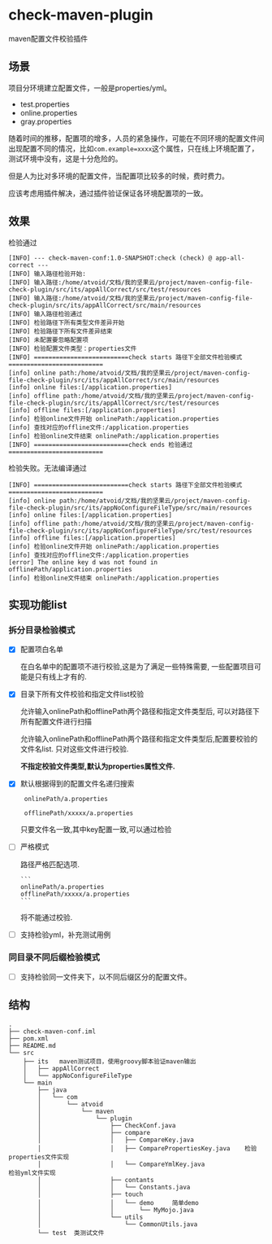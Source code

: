 # check-maven-plugin
maven配置文件校验插件

## 场景

项目分环境建立配置文件，一般是properties/yml。

- test.properties
- online.properties
- gray.properties

随着时间的推移，配置项的增多，人员的紧急操作，可能在不同环境的配置文件间出现配置不同的情况，比如`com.example=xxxx`这个属性，只在线上环境配置了，测试环境中没有，这是十分危险的。

但是人为比对多环境的配置文件，当配置项比较多的时候，费时费力。

应该考虑用插件解决，通过插件验证保证各环境配置项的一致。



## 效果

检验通过
```
[INFO] --- check-maven-conf:1.0-SNAPSHOT:check (check) @ app-all-correct ---
[INFO] 输入路径检验开始:
[INFO] 输入路径:/home/atvoid/文档/我的坚果云/project/maven-config-file-check-plugin/src/its/appAllCorrect/src/test/resources
[INFO] 输入路径:/home/atvoid/文档/我的坚果云/project/maven-config-file-check-plugin/src/its/appAllCorrect/src/main/resources
[INFO] 输入路径检验通过
[INFO] 检验路径下所有类型文件差异开始
[INFO] 检验路径下所有文件差异结束
[INFO] 未配置要忽略配置项
[INFO] 检验配置文件类型：properties文件
[INFO] ==========================check starts 路径下全部文件检验模式==========================
[info] online path:/home/atvoid/文档/我的坚果云/project/maven-config-file-check-plugin/src/its/appAllCorrect/src/main/resources
[info] online files:[/application.properties]
[info] offline path:/home/atvoid/文档/我的坚果云/project/maven-config-file-check-plugin/src/its/appAllCorrect/src/test/resources
[info] offline files:[/application.properties]
[info] 检验online文件开始 onlinePath:/application.properties
[info] 查找对应的offline文件:/application.properties
[info] 检验online文件结束 onlinePath:/application.properties
[INFO] ==========================check ends 检验通过==========================
```
检验失败。无法编译通过

```
[INFO] ==========================check starts 路径下全部文件检验模式==========================
[info] online path:/home/atvoid/文档/我的坚果云/project/maven-config-file-check-plugin/src/its/appNoConfigureFileType/src/main/resources
[info] online files:[/application.properties]
[info] offline path:/home/atvoid/文档/我的坚果云/project/maven-config-file-check-plugin/src/its/appNoConfigureFileType/src/test/resources
[info] offline files:[/application.properties]
[info] 检验online文件开始 onlinePath:/application.properties
[info] 查找对应的offline文件:/application.properties
[error] The online key d was not found in offlinePath/application.properties
[info] 检验online文件结束 onlinePath:/application.properties
```



## 实现功能list

### 拆分目录检验模式
- [x] 配置项白名单

    在白名单中的配置项不进行校验,这是为了满足一些特殊需要,
    一些配置项目可能是只有线上才有的.
    
- [x] 目录下所有文件校验和指定文件list校验

    允许输入onlinePath和offlinePath两个路径和指定文件类型后,
    可以对路径下所有配置文件进行扫描
    
    允许输入onlinePath和offlinePath两个路径和指定文件类型后,配置要校验的文件名list.
    只对这些文件进行校验.
    
    **不指定校验文件类型,默认为properties属性文件.**   
    
- [x] 默认根据得到的配置文件名递归搜索

     ```
      onlinePath/a.properties 
      
      offlinePath/xxxxx/a.properties 
     ```
     只要文件名一致,其中key配置一致,可以通过检验

- [ ] 严格模式

     路径严格匹配选项.
     
      ```
      onlinePath/a.properties      
      offlinePath/xxxxx/a.properties 
      ```
     将不能通过校验.
  
- [ ] 支持检验yml，补充测试用例

### 同目录不同后缀检验模式
- [ ] 支持检验同一文件夹下，以不同后缀区分的配置文件。


## 结构

```
.
├── check-maven-conf.iml
├── pom.xml
├── README.md
└── src
    ├── its   maven测试项目，使用groovy脚本验证maven输出
    │   ├── appAllCorrect
    │   └── appNoConfigureFileType
    └── main
        ├── java
        │   └── com
        │       └── atvoid
        │           └── maven
        │               └── plugin
        │                   ├── CheckConf.java
        │                   ├── compare
        │                   │   ├── CompareKey.java
        │                   │   ├── ComparePropertiesKey.java    检验properties文件实现
        │                   │   └── CompareYmlKey.java                  检验yml文件实现
        │                   ├── contants
        │                   │   └── Constants.java
        │                   ├── touch
        │                   │   └── demo     简单demo
        │                   │       └── MyMojo.java
        │                   └── utils
        │                       └── CommonUtils.java
        └── test  类测试文件
       
```

